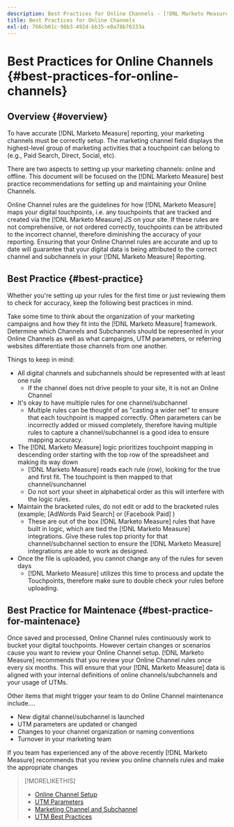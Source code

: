 ```yaml
---
description: Best Practices for Online Channels - [!DNL Marketo Measure] - Product Documentation
title: Best Practices for Online Channels
exl-id: 766cb01c-98b3-492d-bb35-e0a78b76333a
---
```

# Best Practices for Online Channels {#best-practices-for-online-channels}

## Overview {#overview}

To have accurate [!DNL Marketo Measure] reporting, your marketing channels must be correctly setup. The marketing channel field displays the highest-level group of marketing activities that a touchpoint can belong to (e.g., Paid Search, Direct, Social, etc).

There are two aspects to setting up your marketing channels: online and offline. This document will be focused on the [!DNL Marketo Measure] best practice recommendations for setting up and maintaining your Online Channels.

Online Channel rules are the guidelines for how [!DNL Marketo Measure] maps your digital touchpoints, i.e. any touchpoints that are tracked and created via the [!DNL Marketo Measure] JS on your site. If these rules are not comprehensive, or not ordered correctly, touchpoints can be attributed to the incorrect channel, therefore diminishing the accuracy of your reporting. Ensuring that your Online Channel rules are accurate and up to date will guarantee that your digital data is being attributed to the correct channel and subchannels in your [!DNL Marketo Measure] Reporting.

## Best Practice {#best-practice}

Whether you're setting up your rules for the first time or just reviewing them to check for accuracy, keep the following best practices in mind.

Take some time to think about the organization of your marketing campaigns and how they fit into the [!DNL Marketo Measure] framework. Determine which Channels and Subchannels should be represented in your Online Channels as well as what campaigns, UTM parameters, or referring websites differentiate those channels from one another.

Things to keep in mind:

* All digital channels and subchannels should be represented with at least one rule
  * If the channel does not drive people to your site, it is not an Online Channel
* It's okay to have multiple rules for one channel/subchannel
  * Multiple rules can be thought of as "casting a wider net" to ensure that each touchpoint is mapped correctly. Often parameters can be incorrectly added or missed completely, therefore having multiple rules to capture a channel/subchannel is a good idea to ensure mapping accuracy.
* The [!DNL Marketo Measure] logic prioritizes touchpoint mapping in descending order starting with the top row of the spreadsheet and making its way down
  * [!DNL Marketo Measure] reads each rule (row), looking for the true and first fit. The touchpoint is then mapped to that channel/sunchannel
  * Do not sort your sheet in alphabetical order as this will interfere with the logic rules.
* Maintain the bracketed rules, do not edit or add to the bracketed rules (example; [AdWords Paid Search] or [Facebook Paid] )
  * These are out of the box [!DNL Marketo Measure] rules that have built in logic, which are tied the [!DNL Marketo Measure] integrations. Give these rules top priority for that channel/subchannel section to ensure the [!DNL Marketo Measure] integrations are able to work as designed.
* Once the file is uploaded, you cannot change any of the rules for seven days
  * [!DNL Marketo Measure] utilizes this time to process and update the Touchpoints, therefore make sure to double check your rules before uploading.

## Best Practice for Maintenace {#best-practice-for-maintenace}

Once saved and processed, Online Channel rules continuously work to bucket your digital touchpoints. However certain changes or scenarios cause you want to review your Online Channel setup. [!DNL Marketo Measure] recommends that you review your Online Channel rules once every six months. This will ensure that your [!DNL Marketo Measure] data is aligned with your internal definitions of online channels/subchannels and your usage of UTMs.

Other items that might trigger your team to do Online Channel maintenance include....

* New digital channel/subchannel is launched
* UTM parameters are updated or changed
* Changes to your channel organization or naming conventions
* Turnover in your marketing team

If you team has experienced any of the above recently [!DNL Marketo Measure] recommends that you review you online channels rules and make the appropriate changes

>[!MORELIKETHIS]
>
>* [Online Channel Setup](/help/channel-tracking-and-setup/online-channels/online-custom-channel-setup.md)
>* [UTM Parameters](/help/channel-tracking-and-setup/online-channels/utm-parameters.md)
>* [Marketing Channel and Subchannel](/help/channel-tracking-and-setup/online-channels/marketing-channels-and-subchannels.md)
>* [UTM Best Practices](/help/channel-tracking-and-setup/online-channels/best-practices-for-setting-up-utm-parameters.md)
